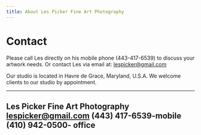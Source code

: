```yaml
---
title: About Les Picker Fine Art Photography
---
```


# Contact

Please call Les directly on his mobile phone (443-417-6539) to discuss your artwork needs. Or contact Les via email at: lespicker@gmail.com

Our studio is located in Havre de Grace, Maryland, U.S.A. We welcome clients to our studio by appointment. 

---
Les Picker Fine Art Photography
lespicker@gmail.com
(443) 417-6539-mobile
(410) 942-0500- office
---
